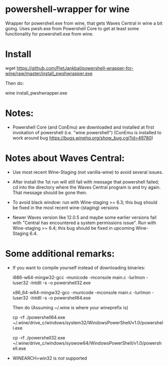 # powershell-wrapper for wine

Wrapper for powershell.exe from wine, that gets Waves Central in wine a bit going.
Uses pwsh.exe from Powershell Core to get at least some functionality for powershell.exe from wine.

# Install 

 wget https://github.com/PietJankbal/powershell-wrapper-for-wine/raw/master/install_pwshwrapper.exe
 
 Then do:
 
 wine install_pwshwrapper.exe

# Notes:
- Powershell Core (and ConEmu) are downloaded and installed at first invokation of powershell (i.e. "wine powershell")
  (ConEmu is installed to work around bug https://bugs.winehq.org/show_bug.cgi?id=49780)

# Notes about Waves Central:
- Use most recent Wine-Staging (not vanilla-wine) to avoid several issues.

- After install the 1st run will still fail with message that powershell failed; cd into the directory where the Waves Central program is and try again. That message should be gone then.

- To avoid black window: run with Wine-staging >= 6.3; this bug should be fixed in the most recent wine-(staging) versions 

- Newer Waves version like 12.0.5 and maybe some earlier versions fail with "Central has encountered a system
permissions issue". Run with Wine-staging >= 6.4; this bug should be fixed in upcoming Wine-Staging 6.4.



# Some additional remarks:
- If you want to compile yourself instead of downloading binaries:

  i686-w64-mingw32-gcc -municode  -mconsole main.c -lurlmon -luser32 -lntdll -s -o powershell32.exe

  x86_64-w64-mingw32-gcc -municode  -mconsole main.c -lurlmon -luser32 -lntdll -s -o powershell64.exe
  
  Then do (Assuming ~/.wine is where your wineprefix is)
  
  cp -rf ./powershell64.exe ~/.wine/drive_c/windows/system32/WindowsPowerShell/v1.0/powershell.exe
  
  cp -rf ./powershell32.exe ~/.wine/drive_c/windows/syswow64/WindowsPowerShell/v1.0/powershell.exe
  
- WINEARCH=win32 is _not_ supported





